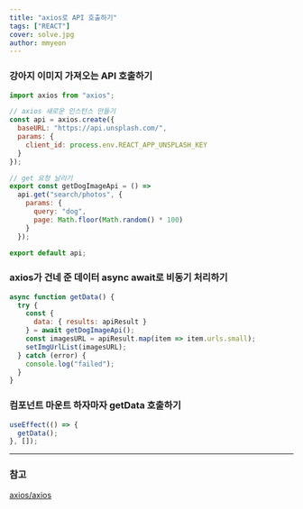 ```yaml
---
title: "axios로 API 호출하기"
tags: ["REACT"]
cover: solve.jpg
author: mmyeon
---
```


### 강아지 이미지 가져오는 API 호출하기

```jsx
import axios from "axios";

// axios 새로운 인스턴스 만들기
const api = axios.create({
  baseURL: "https://api.unsplash.com/",
  params: {
    client_id: process.env.REACT_APP_UNSPLASH_KEY
  }
});

// get 요청 날리기
export const getDogImageApi = () =>
  api.get("search/photos", {
    params: {
      query: "dog",
      page: Math.floor(Math.random() * 100)
    }
  });

export default api;
```

### axios가 건네 준 데이터 async await로 비동기 처리하기

```jsx
async function getData() {
  try {
    const {
      data: { results: apiResult }
    } = await getDogImageApi();
    const imagesURL = apiResult.map(item => item.urls.small);
    setImgUrlList(imagesURL);
  } catch (error) {
    console.log("failed");
  }
}
```

### 컴포넌트 마운트 하자마자 getData 호출하기

```jsx
useEffect(() => {
  getData();
}, []);
```

---

### 참고

[axios/axios](https://github.com/axios/axios)
